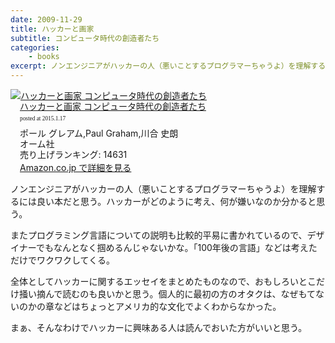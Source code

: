 ```yaml
---
date: 2009-11-29
title: ハッカーと画家
subtitle: コンピュータ時代の創造者たち
categories: 
    - books
excerpt: ノンエンジニアがハッカーの人（悪いことするプログラマーちゃうよ）を理解するには良い本だと思う。ハッカーがどのように考え、何が嫌いなのか分かると思う。
---
```


<div class="azlink-box"><div class="azlink-image" style="float:left"><a href="http://www.amazon.co.jp/exec/obidos/ASIN/4274065979/warikiru-22/" name="azlinklink" target="_blank"><img src="http://ecx.images-amazon.com/images/I/511SV9NXW2L._SL160_.jpg" alt="ハッカーと画家 コンピュータ時代の創造者たち" style="border:none" /></a></div><div class="azlink-info" style="float:left;margin-left:15px;line-height:120%"><div class="azlink-name" style="margin-bottom:10px;line-height:120%"><a href="http://www.amazon.co.jp/exec/obidos/ASIN/4274065979/warikiru-22/" name="azlinklink" target="_blank">ハッカーと画家 コンピュータ時代の創造者たち</a><div class="azlink-powered-date" style="font-size:7pt;margin-top:5px;font-family:verdana;line-height:120%">posted at 2015.1.17</div></div><div class="azlink-detail">ポール グレアム,Paul Graham,川合 史朗<br />オーム社<br />売り上げランキング: 14631<br /></div><div class="azlink-link" style="margin-top:5px"><a href="http://www.amazon.co.jp/exec/obidos/ASIN/4274065979/warikiru-22/" target="_blank">Amazon.co.jp で詳細を見る</a></div></div><div class="azlink-footer" style="clear:left"></div></div>

ノンエンジニアがハッカーの人（悪いことするプログラマーちゃうよ）を理解するには良い本だと思う。ハッカーがどのように考え、何が嫌いなのか分かると思う。

またプログラミング言語についての説明も比較的平易に書かれているので、デザイナーでもなんとなく掴めるんじゃないかな。「100年後の言語」などは考えただけでワクワクしてくる。

全体としてハッカーに関するエッセイをまとめたものなので、おもしろいとこだけ掻い摘んで読むのも良いかと思う。個人的に最初の方のオタクは、なぜもてないのかの章などはちょっとアメリカ的な文化でよくわからなかった。

まぁ、そんなわけでハッカーに興味ある人は読んでおいた方がいいと思う。